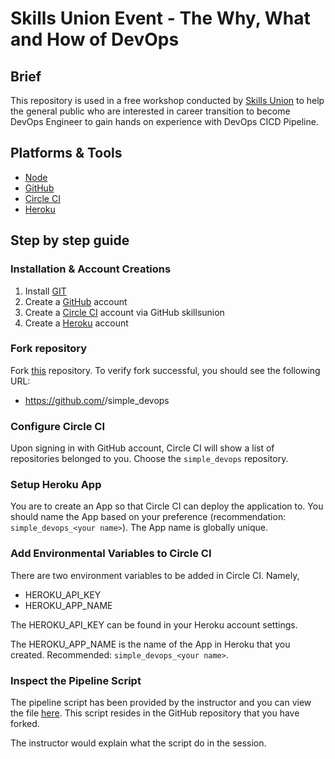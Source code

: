 # Skills Union Event - The Why, What and How of DevOps

## Brief

This repository is used in a free workshop conducted by [Skills Union](www.skillsunion.com) to help the general public who are interested in career transition to become DevOps Engineer to gain hands on experience with DevOps CICD Pipeline.

## Platforms & Tools

- [Node](https://nodejs.org/en/)
- [GitHub](https://www.github.com)
- [Circle CI](https://www.circleci.com)
- [Heroku](https://www.heroku.com)

## Step by step guide

### Installation & Account Creations

1. Install [GIT](https://git-scm.com/book/en/v2/Getting-Started-Installing-Git)
1. Create a [GitHub](https://github.com/) account
1. Create a [Circle CI](https://circleci.com/) account via GitHub skillsunion
1. Create a [Heroku](https://heroku.com/) account

### Fork repository

Fork [this](https://github.com/edisonzsq/simple_devops) repository. To verify fork successful, you should see the following URL:

- https://github.com/<your username>/simple_devops

### Configure Circle CI

Upon signing in with GitHub account, Circle CI will show a list of repositories belonged to you. Choose the `simple_devops` repository.

### Setup Heroku App

You are to create an App so that Circle CI can deploy the application to. You should name the App based on your preference (recommendation: `simple_devops_<your name>`). The App name is globally unique.

### Add Environmental Variables to Circle CI

There are two environment variables to be added in Circle CI. Namely, 

- HEROKU_API_KEY
- HEROKU_APP_NAME

The HEROKU_API_KEY can be found in your Heroku account settings.

The HEROKU_APP_NAME is the name of the App in Heroku that you created. Recommended: `simple_devops_<your name>`.

### Inspect the Pipeline Script

The pipeline script has been provided by the instructor and you can view the file [here](./.circleci/config.yml). This script resides in the GitHub repository that you have forked.

The instructor would explain what the script do in the session.